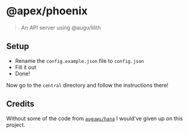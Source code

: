 # @apex/phoenix

> An API server using @augu/lilith

## Setup

- Rename the `config.example.json` file to `config.json`
- Fill it out
- Done!

Now go to the `central` directory and follow the instructions there!

## Credits

Without some of the code from [`auguwu/hana`](https://github.com/auguwu/hana) I would've given up on this project.
